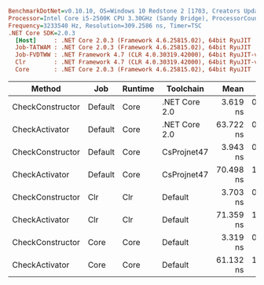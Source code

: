 ``` ini

BenchmarkDotNet=v0.10.10, OS=Windows 10 Redstone 2 [1703, Creators Update] (10.0.15063.726)
Processor=Intel Core i5-2500K CPU 3.30GHz (Sandy Bridge), ProcessorCount=4
Frequency=3233540 Hz, Resolution=309.2586 ns, Timer=TSC
.NET Core SDK=2.0.3
  [Host]     : .NET Core 2.0.3 (Framework 4.6.25815.02), 64bit RyuJIT
  Job-TATWAM : .NET Core 2.0.3 (Framework 4.6.25815.02), 64bit RyuJIT
  Job-FVDTWW : .NET Framework 4.7 (CLR 4.0.30319.42000), 64bit RyuJIT-v4.7.2115.0
  Clr        : .NET Framework 4.7 (CLR 4.0.30319.42000), 64bit RyuJIT-v4.7.2115.0
  Core       : .NET Core 2.0.3 (Framework 4.6.25815.02), 64bit RyuJIT


```
|           Method |     Job | Runtime |     Toolchain |      Mean |     Error |    StdDev |       Min |       Max |    Median | Rank |  Gen 0 | Allocated |
|----------------- |-------- |-------- |-------------- |----------:|----------:|----------:|----------:|----------:|----------:|-----:|-------:|----------:|
| CheckConstructor | Default |    Core | .NET Core 2.0 |  3.619 ns | 0.0810 ns | 0.0633 ns |  3.504 ns |  3.706 ns |  3.622 ns |    2 | 0.0102 |      32 B |
|   CheckActivator | Default |    Core | .NET Core 2.0 | 63.722 ns | 0.9649 ns | 0.9026 ns | 62.794 ns | 65.135 ns | 63.191 ns |    6 | 0.0101 |      32 B |
| CheckConstructor | Default |    Core |   CsProjnet47 |  3.943 ns | 0.1673 ns | 0.2116 ns |  3.660 ns |  4.365 ns |  3.876 ns |    4 | 0.0102 |      32 B |
|   CheckActivator | Default |    Core |   CsProjnet47 | 70.498 ns | 1.2450 ns | 1.1646 ns | 68.252 ns | 72.275 ns | 70.714 ns |    7 | 0.0101 |      32 B |
| CheckConstructor |     Clr |     Clr |       Default |  3.703 ns | 0.0773 ns | 0.0604 ns |  3.623 ns |  3.841 ns |  3.691 ns |    3 | 0.0102 |      32 B |
|   CheckActivator |     Clr |     Clr |       Default | 71.359 ns | 1.4886 ns | 1.6546 ns | 68.545 ns | 74.227 ns | 71.620 ns |    7 | 0.0101 |      32 B |
| CheckConstructor |    Core |    Core |       Default |  3.319 ns | 0.0542 ns | 0.0481 ns |  3.274 ns |  3.432 ns |  3.302 ns |    1 | 0.0102 |      32 B |
|   CheckActivator |    Core |    Core |       Default | 61.132 ns | 1.4662 ns | 1.5688 ns | 59.738 ns | 64.759 ns | 60.493 ns |    5 | 0.0101 |      32 B |
